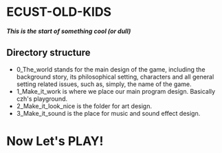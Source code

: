 # ECUST-OLD-KIDS
***This is the start of something cool (or dull)***

## Directory structure
- 0_The_world stands for the main design of the game, including the background story, its philosophical setting, characters and all general
setting related issues, such as, simply, the name of the game.
- 1_Make_it_work is where we place our main program design. Basically czh's playground.
- 2_Make_it_look_nice is the folder for art design.
- 3_Make_it_sound is the place for music and sound effect design.

# Now Let's **PLAY!**